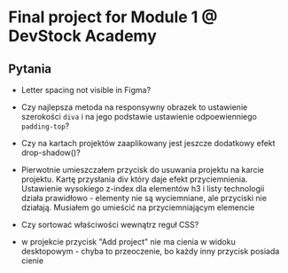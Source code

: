 # Final project for Module 1 @ DevStock Academy

## Pytania

- Letter spacing not visible in Figma?
- Czy najlepsza metoda na responsywny obrazek to ustawienie szerokości `diva` i na jego podstawie ustawienie odpoewienniego `padding-top`?
- Czy na kartach projektów zaaplikowany jest jeszcze dodatkowy efekt drop-shadow()?
- Pierwotnie umieszczałem przycisk do usuwania projektu na karcie projektu. Kartę przysłania div który daje efekt przyciemnienia. Ustawienie wysokiego z-index dla elementów h3 i listy technologii działa prawidłowo - elementy nie są wyciemniane, ale przyciski nie działają. Musiałem go umieścić na przyciemniającym elemencie
- Czy sortować właściwości wewnątrz reguł CSS?

- w projekcie przycisk "Add project" nie ma cienia w widoku desktopowym - chyba to przeoczenie, bo każdy inny przycisk posiada cienie
